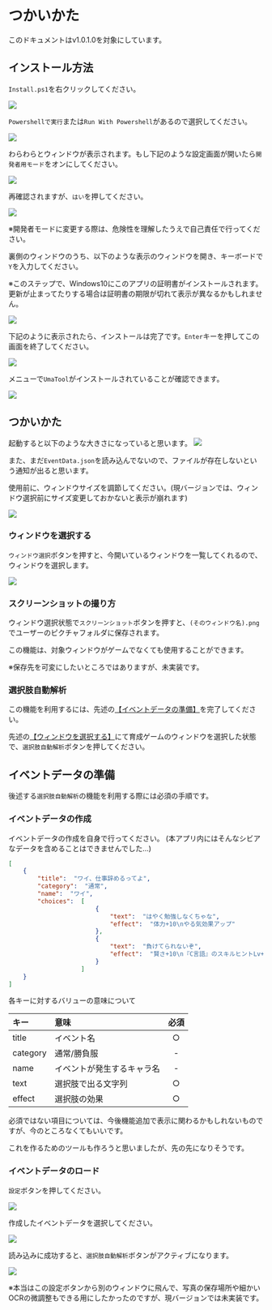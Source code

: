 # つかいかた
このドキュメントはv1.0.1.0を対象にしています。

## インストール方法

`Install.ps1`を右クリックしてください。

![](Install.png)

`Powershellで実行`または`Run With Powershell`があるので選択してください。

![](RunWithPs.png)

わらわらとウィンドウが表示されます。もし下記のような設定画面が開いたら`開発者用モード`をオンにしてください。

![](DeveloperMode.png)

再確認されますが、`はい`を押してください。

![](ConfirmDev.png)

※開発者モードに変更する際は、危険性を理解したうえで自己責任で行ってください。

裏側のウィンドウのうち、以下のような表示のウィンドウを開き、キーボードで`Y`を入力してください。

※このステップで、Windows10にこのアプリの証明書がインストールされます。更新が止まってたりする場合は証明書の期限が切れて表示が異なるかもしれません。

![](InstallLicense.png)

下記のように表示されたら、インストールは完了です。`Enter`キーを押してこの画面を終了してください。

![](CompInstallLicense.png)

メニューで`UmaTool`がインストールされていることが確認できます。

![](Menu.png)

## つかいかた
起動すると以下のような大きさになっていると思います。
![](WideWindow.png)

また、まだ`EventData.json`を読み込んでないので、ファイルが存在しないという通知が出ると思います。

使用前に、ウィンドウサイズを調節してください。(現バージョンでは、ウィンドウ選択前にサイズ変更しておかないと表示が崩れます)

![](StandardSizeWindow.png)


### ウィンドウを選択する
`ウィンドウ選択`ボタンを押すと、今開いているウィンドウを一覧してくれるので、ウィンドウを選択します。

![](WindowPicker.png)

### スクリーンショットの撮り方
ウィンドウ選択状態で`スクリーンショット`ボタンを押すと、`(そのウィンドウ名).png`でユーザーのピクチャフォルダに保存されます。

この機能は、対象ウィンドウがゲームでなくても使用することができます。

※保存先を可変にしたいところではありますが、未実装です。

### 選択肢自動解析
この機能を利用するには、先述の[【イベントデータの準備】](#イベントデータの準備)を完了してください。

先述の[【ウィンドウを選択する】](#ウィンドウを選択する)にて育成ゲームのウィンドウを選択した状態で、`選択肢自動解析`ボタンを押してください。

## イベントデータの準備
後述する`選択肢自動解析`の機能を利用する際には必須の手順です。

### イベントデータの作成
イベントデータの作成を自身で行ってください。
(本アプリ内にはそんなシビアなデータを含めることはできませんでした...)

``` json
[
    {
        "title":  "ワイ、仕事辞めるってよ",
        "category":  "通常",
        "name":  "ワイ",
        "choices":  [
                        {
                            "text":  "はやく勉強しなくちゃな",
                            "effect":  "体力+10\nやる気効果アップ"
                        },
                        {
                            "text":  "負けてられないぞ",
                            "effect":  "賢さ+10\n『C言語』のスキルヒントLv+255"
                        }
                    ]
    }
]
```

各キーに対するバリューの意味について

|キー|意味|必須|
|:-|:-|:-:|
|title|イベント名|○|
|category|通常/勝負服|-|
|name|イベントが発生するキャラ名|-|
|text|選択肢で出る文字列|○|
|effect|選択肢の効果|○|

必須ではない項目については、今後機能追加で表示に関わるかもしれないものですが、今のところなくてもいいです。

これを作るためのツールも作ろうと思いましたが、先の先になりそうです。

### イベントデータのロード
`設定`ボタンを押してください。

![](SettingsButton.png)

作成したイベントデータを選択してください。

![](JsonPicker.png)

読み込みに成功すると、`選択肢自動解析`ボタンがアクティブになります。

![](AvailableAnalyzer.png)

※本当はこの設定ボタンから別のウィンドウに飛んで、写真の保存場所や細かいOCRの微調整もできる用にしたかったのですが、現バージョンでは未実装です。